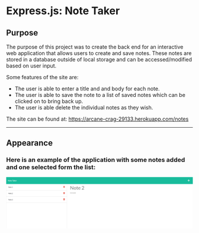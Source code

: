 # Express.js: Note Taker

## Purpose

The purpose of this project was to create the back end for an interactive web application that allows users to create and save notes. These notes are stored in a database outside of local storage and can be accessed/modified based on user input.   

Some features of the site are:
- The user is able to enter a title and and body for each note. 
- The user is able to save the note to a list of saved notes which can be clicked on to bring back up. 
- The user is able delete the individual notes as they wish. 

The site can be found at: https://arcane-crag-29133.herokuapp.com/notes

---

## Appearance

### Here is an example of the application with some notes added and one selected form the list:  

![Website image](./public/assets/images/WebPageImage.png)